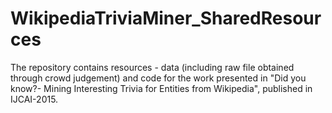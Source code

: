 # WikipediaTriviaMiner_SharedResources
The repository contains resources - data (including raw file obtained through crowd judgement) and code for the work presented in "Did you know?- Mining Interesting Trivia for Entities from Wikipedia", published in IJCAI-2015.
